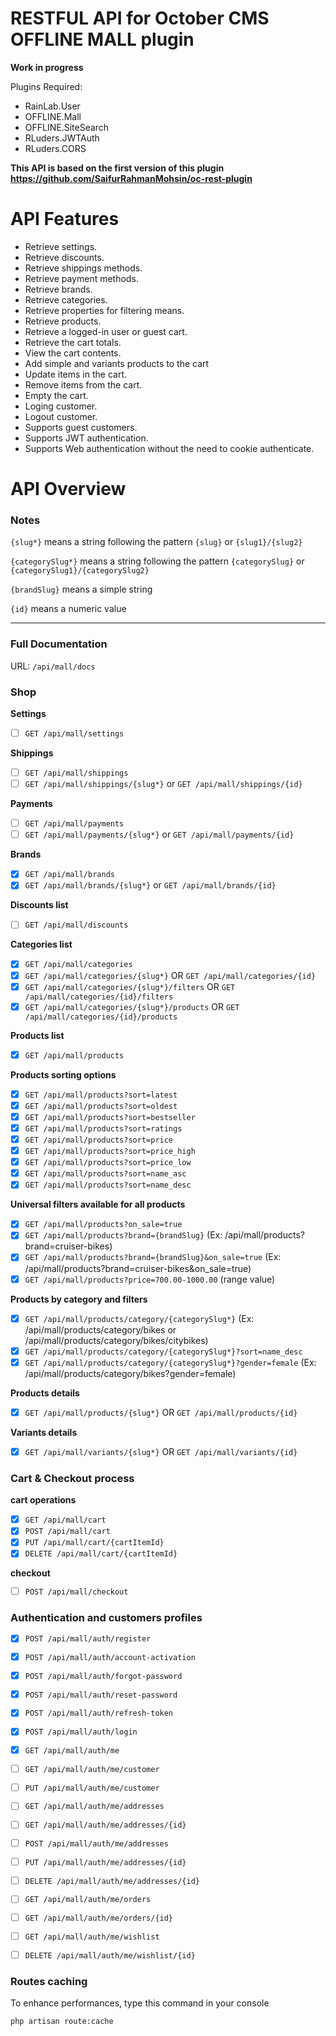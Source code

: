 # RESTFUL API for October CMS OFFLINE MALL plugin

**Work in progress**

Plugins Required:
- RainLab.User
- OFFLINE.Mall
- OFFLINE.SiteSearch
- RLuders.JWTAuth
- RLuders.CORS

**This API is based on the first version of this plugin https://github.com/SaifurRahmanMohsin/oc-rest-plugin**


<a name="features"></a>

# API Features

- Retrieve settings.
- Retrieve discounts.
- Retrieve shippings methods.
- Retrieve payment methods.
- Retrieve brands.
- Retrieve categories.
- Retrieve properties for filtering means.
- Retrieve products.
- Retrieve a logged-in user or guest cart.
- Retrieve the cart totals.
- View the cart contents.
- Add simple and variants products to the cart
- Update items in the cart.
- Remove items from the cart.
- Empty the cart.
- Loging customer.
- Logout customer.
- Supports guest customers.
- Supports JWT authentication.
- Supports Web authentication without the need to cookie authenticate.


<a name="overview"></a>
# API Overview

### Notes

`{slug*}` means a string following the pattern `{slug}` or `{slug1}/{slug2}`

`{categorySlug*}` means a string following the pattern `{categorySlug}` or `{categorySlug1}/{categorySlug2}`

`{brandSlug}` means a simple string

`{id}` means a numeric value

---

### Full Documentation

URL: `/api/mall/docs`

### Shop

**Settings**
- [ ] `GET /api/mall/settings`

**Shippings**
- [ ] `GET /api/mall/shippings`
- [ ] `GET /api/mall/shippings/{slug*}` or `GET /api/mall/shippings/{id}`

**Payments**
- [ ] `GET /api/mall/payments`
- [ ] `GET /api/mall/payments/{slug*}` or `GET /api/mall/payments/{id}`

**Brands**
- [x] `GET /api/mall/brands`
- [x] `GET /api/mall/brands/{slug*}` or `GET /api/mall/brands/{id}`

**Discounts list**
- [ ] `GET /api/mall/discounts`

**Categories list**
- [x] `GET /api/mall/categories`
- [x] `GET /api/mall/categories/{slug*}` OR `GET /api/mall/categories/{id}`
- [x] `GET /api/mall/categories/{slug*}/filters` OR `GET /api/mall/categories/{id}/filters`
- [x] `GET /api/mall/categories/{slug*}/products` OR `GET /api/mall/categories/{id}/products`

**Products list**
- [x] `GET /api/mall/products`

**Products sorting options**
- [x] `GET /api/mall/products?sort=latest`
- [x] `GET /api/mall/products?sort=oldest`
- [x] `GET /api/mall/products?sort=bestseller`
- [x] `GET /api/mall/products?sort=ratings`
- [x] `GET /api/mall/products?sort=price`
- [x] `GET /api/mall/products?sort=price_high`
- [x] `GET /api/mall/products?sort=price_low`
- [x] `GET /api/mall/products?sort=name_asc`
- [x] `GET /api/mall/products?sort=name_desc`

**Universal filters available for all products**
- [x] `GET /api/mall/products?on_sale=true`
- [x] `GET /api/mall/products?brand={brandSlug}` (Ex: /api/mall/products?brand=cruiser-bikes)
- [x] `GET /api/mall/products?brand={brandSlug}&on_sale=true` (Ex: /api/mall/products?brand=cruiser-bikes&on_sale=true)
- [x] `GET /api/mall/products?price=700.00-1000.00` (range value)

**Products by category and filters**
- [x] `GET /api/mall/products/category/{categorySlug*}` (Ex: /api/mall/products/category/bikes or /api/mall/products/category/bikes/citybikes)
- [x] `GET /api/mall/products/category/{categorySlug*}?sort=name_desc`
- [x] `GET /api/mall/products/category/{categorySlug*}?gender=female` (Ex: /api/mall/products/category/bikes?gender=female)

**Products details**
- [x] `GET /api/mall/products/{slug*}` OR `GET /api/mall/products/{id}`

**Variants details**
- [x] `GET /api/mall/variants/{slug*}` OR `GET /api/mall/variants/{id}`



### Cart &amp; Checkout process

**cart operations**
- [x] `GET /api/mall/cart`
- [x] `POST /api/mall/cart`
- [x] `PUT /api/mall/cart/{cartItemId}`
- [x] `DELETE /api/mall/cart/{cartItemId}`

**checkout**
- [ ] `POST /api/mall/checkout`


### Authentication and customers profiles

- [x] `POST /api/mall/auth/register`
- [x] `POST /api/mall/auth/account-activation`
- [x] `POST /api/mall/auth/forgot-password`
- [x] `POST /api/mall/auth/reset-password`
- [x] `POST /api/mall/auth/refresh-token`
- [x] `POST /api/mall/auth/login`
- [x] `GET /api/mall/auth/me`
- [ ] `GET /api/mall/auth/me/customer`
- [ ] `PUT /api/mall/auth/me/customer`
- [ ] `GET /api/mall/auth/me/addresses`
- [ ] `GET /api/mall/auth/me/addresses/{id}`
- [ ] `POST /api/mall/auth/me/addresses`
- [ ] `PUT /api/mall/auth/me/addresses/{id}`
- [ ] `DELETE /api/mall/auth/me/addresses/{id}`
- [ ] `GET /api/mall/auth/me/orders`
- [ ] `GET /api/mall/auth/me/orders/{id}`
- [ ] `GET /api/mall/auth/me/wishlist`
- [ ] `DELETE /api/mall/auth/me/wishlist/{id}`



### Routes caching

To enhance performances, type this command in your console

`php artisan route:cache`
